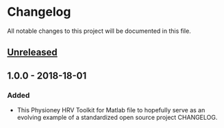# Changelog
All notable changes to this project will be documented in this file.

## [Unreleased]

## 1.0.0 - 2018-18-01
### Added
- This Physioney HRV Toolkit for Matlab file to hopefully serve as an evolving example of a
  standardized open source project CHANGELOG.

[Unreleased]: https://github.com/cliffordlab/Physionet-HRV-toolbox-for-MATLAB/edit/master/
[1.0.0]: https://github.com/cliffordlab/Physionet-HRV-toolbox-for-MATLAB/releases/tag/1.0

